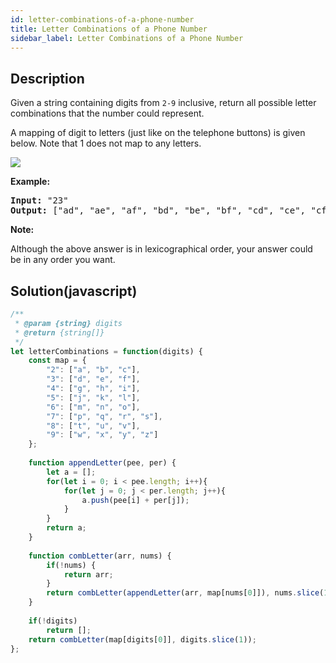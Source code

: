 ```yaml
---
id: letter-combinations-of-a-phone-number
title: Letter Combinations of a Phone Number
sidebar_label: Letter Combinations of a Phone Number
---
```

## Description
<div class="description">
<p>Given a string containing digits from <code>2-9</code> inclusive, return all possible letter combinations that the number could represent.</p>

<p>A mapping of digit to letters (just like on the telephone buttons) is given below. Note that 1 does not map to any letters.</p>

<p><img src="http://upload.wikimedia.org/wikipedia/commons/thumb/7/73/Telephone-keypad2.svg/200px-Telephone-keypad2.svg.png" /></p>

<p><strong>Example:</strong></p>

<pre>
<strong>Input: </strong>&quot;23&quot;
<strong>Output:</strong> [&quot;ad&quot;, &quot;ae&quot;, &quot;af&quot;, &quot;bd&quot;, &quot;be&quot;, &quot;bf&quot;, &quot;cd&quot;, &quot;ce&quot;, &quot;cf&quot;].
</pre>

<p><strong>Note:</strong></p>

<p>Although the above answer is in lexicographical order, your answer could be in any order you want.</p>

</div>

## Solution(javascript)
```javascript
/**
 * @param {string} digits
 * @return {string[]}
 */
let letterCombinations = function(digits) {
    const map = {
		"2": ["a", "b", "c"],
		"3": ["d", "e", "f"],
		"4": ["g", "h", "i"],
		"5": ["j", "k", "l"],
		"6": ["m", "n", "o"],
		"7": ["p", "q", "r", "s"],
		"8": ["t", "u", "v"],
		"9": ["w", "x", "y", "z"]
	};
    
    function appendLetter(pee, per) {
        let a = [];
        for(let i = 0; i < pee.length; i++){
            for(let j = 0; j < per.length; j++){
                a.push(pee[i] + per[j]);
            }    
        }
        return a;
    }
    
    function combLetter(arr, nums) {
        if(!nums) {
            return arr;
        }
        return combLetter(appendLetter(arr, map[nums[0]]), nums.slice(1));
    }
    
    if(!digits)
        return [];
    return combLetter(map[digits[0]], digits.slice(1));
};
```